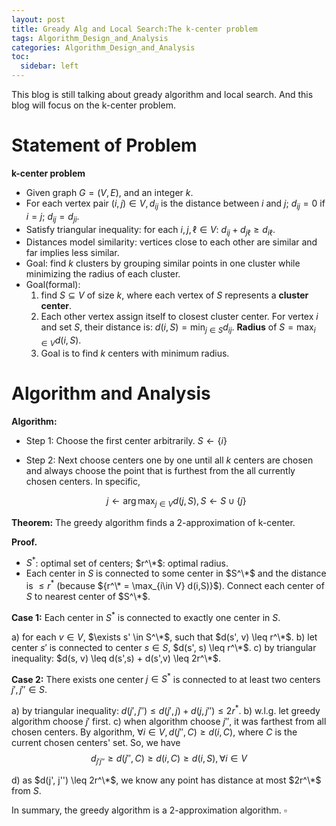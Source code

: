 ```yaml
---
layout: post
title: Gready Alg and Local Search:The k-center problem
tags: Algorithm_Design_and_Analysis
categories: Algorithm_Design_and_Analysis
toc:
  sidebar: left
---
```


This blog is still talking about gready algorithm and local search. And this blog will focus on the k-center problem.

<!--more-->

# Statement of Problem

**k-center problem**

- Given graph $G = (V, E)$, and an integer $k$.
- For each vertex pair $(i, j) \in V, d_{ij}$ is the distance between $i$ and $j$; $d_{ij} = 0$ if $i=j$; $d_{ij} = d_{ji}$.
- Satisfy triangular inequality: for each $i, j, \ell \in V$: $d_{ij} + d_{j\ell} \geq d_{i\ell}$.
- Distances model similarity: vertices close to each other are similar and far implies less similar.
- Goal: find $k$ clusters by grouping similar points in one cluster while minimizing the radius of each cluster.
- Goal(formal):
  1. find $S \subseteq V$ of size $k$, where each vertex of $S$ represents a **cluster center**.
  2. Each other vertex assign itself to closest cluster center. For vertex $i$ and set $S$, their distance is: $d(i, S) = \min_{j \in S} d_{ij}$. **Radius** of $S = \max_{i \in V} d(i, S)$.
  3. Goal is to find $k$ centers with minimum radius.

# Algorithm and Analysis

**Algorithm:**

- Step 1: Choose the first center arbitrarily. ${S \leftarrow \{i\}}$

- Step 2: Next choose centers one by one until all $k$ centers are chosen and always choose the point that is furthest from the all currently chosen centers. In specific,

  $$
  j \leftarrow \arg\max_{j\in V} d(j,S), S \leftarrow S \cup \{j\}
  $$
  

**Theorem:** The greedy algorithm finds a 2-approximation of k-center.

**Proof.** 

- $S^*$: optimal set of centers; $r^\*$: optimal radius.
- Each center in $S$ is connected to some center in $S^\*$ and the distance is $\leq r^*$ (because ${r^\* = \max_{i\in V} d(i,S)}$). Connect each center of $S$ to nearest center of $S^\*$.

**Case 1:** Each center in $S^*$ is connected to exactly one center in $S$.

  a) for each $v \in V$, $\exists s' \in S^\*$, such that $d(s', v) \leq r^\*$.
  b) let center $s'$ is connected to center $s \in S$, $d(s', s) \leq r^\*$.
  c) by triangular inequality: $d(s, v) \leq d(s',s) + d(s',v) \leq 2r^\*$.

**Case 2:** There exists one center $j \in S^*$ is connected to at least two centers $j', j'' \in S$.

  a) by triangular inequality: $d(j', j'') \leq d(j', j) + d(j, j'') \leq 2r^*$.
  b) w.l.g. let greedy algorithm choose $j'$ first.
  c) when algorithm choose $j''$, it was farthest from all chosen centers. By algorithm, ${\forall i \in V, d(j'',C) \geq d(i,C)}$, where ${C}$ is the current chosen centers' set. So, we have 
$$
d_{j'j''} \geq d(j'',C) \geq d(i,C) \geq d(i,S), \forall i \in V
$$

  d) as $d(j', j'') \leq 2r^\*$, we know any point has distance at most $2r^\*$ from $S$.

In summary,  the greedy algorithm is a 2-approximation algorithm. $\square$

